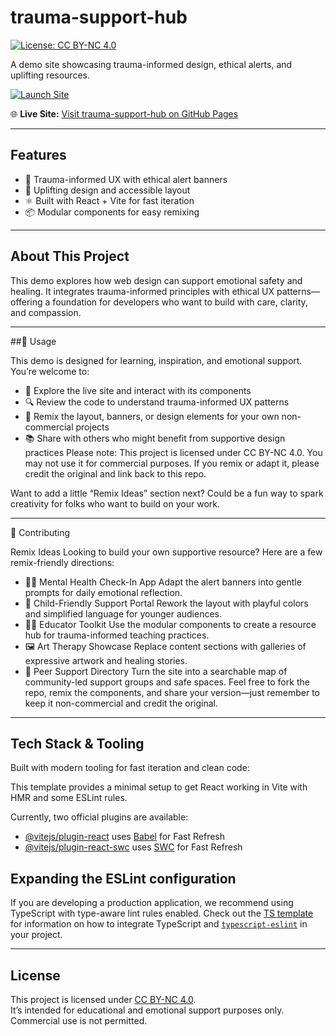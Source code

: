 # trauma-support-hub
[![License: CC BY-NC 4.0](https://img.shields.io/badge/License-CC%20BY--NC%204.0-lightgrey.svg)](https://creativecommons.org/licenses/by-nc/4.0/)

A demo site showcasing trauma-informed design, ethical alerts, and uplifting resources.

[![Launch Site](https://img.shields.io/badge/Live%20Demo-trauma--support--hub-blue?style=for-the-badge)](https://viptechdev.github.io/trauma-support-hub/)

🌐 **Live Site:** [Visit trauma-support-hub on GitHub Pages](https://viptechdev.github.io/trauma-support-hub/)

---

## Features

- 🌱 Trauma-informed UX with ethical alert banners  
- 🎨 Uplifting design and accessible layout  
- ⚛️ Built with React + Vite for fast iteration  
- 📦 Modular components for easy remixing

---

## About This Project

This demo explores how web design can support emotional safety and healing. It integrates trauma-informed principles with ethical UX patterns—offering a foundation for developers who want to build with care, clarity, and compassion.

---

##🚀 Usage

This demo is designed for learning, inspiration, and emotional support. You’re welcome to:
- 🧪 Explore the live site and interact with its components
- 🔍 Review the code to understand trauma-informed UX patterns
- 🎨 Remix the layout, banners, or design elements for your own non-commercial projects
- 📚 Share with others who might benefit from supportive design practices
Please note:
This project is licensed under CC BY-NC 4.0.
You may not use it for commercial purposes. If you remix or adapt it, please credit the original and link back to this repo.

Want to add a little “Remix Ideas” section next? Could be a fun way to spark creativity for folks who want to build on your work.

---

🤝 Contributing

Remix Ideas
Looking to build your own supportive resource? Here are a few remix-friendly directions:
- 🧘‍♀️ Mental Health Check-In App
Adapt the alert banners into gentle prompts for daily emotional reflection.
- 🧒 Child-Friendly Support Portal
Rework the layout with playful colors and simplified language for younger audiences.
- 🧑‍🏫 Educator Toolkit
Use the modular components to create a resource hub for trauma-informed teaching practices.
- 🖼️ Art Therapy Showcase
Replace content sections with galleries of expressive artwork and healing stories.
- 🧡 Peer Support Directory
Turn the site into a searchable map of community-led support groups and safe spaces.
Feel free to fork the repo, remix the components, and share your version—just remember to keep it non-commercial and credit the original.

---

## Tech Stack & Tooling

Built with modern tooling for fast iteration and clean code:

This template provides a minimal setup to get React working in Vite with HMR and some ESLint rules.

Currently, two official plugins are available:

- [@vitejs/plugin-react](https://github.com/vitejs/vite-plugin-react/blob/main/packages/plugin-react) uses [Babel](https://babeljs.io/) for Fast Refresh  
- [@vitejs/plugin-react-swc](https://github.com/vitejs/vite-plugin-react/blob/main/packages/plugin-react-swc) uses [SWC](https://swc.rs/) for Fast Refresh

## Expanding the ESLint configuration

If you are developing a production application, we recommend using TypeScript with type-aware lint rules enabled. Check out the [TS template](https://github.com/vitejs/vite/tree/main/packages/create-vite/template-react-ts) for information on how to integrate TypeScript and [`typescript-eslint`](https://typescript-eslint.io) in your project.

---

## License

This project is licensed under [CC BY-NC 4.0](https://creativecommons.org/licenses/by-nc/4.0/).  
It’s intended for educational and emotional support purposes only.  
Commercial use is not permitted.
